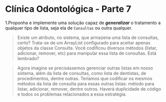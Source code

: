 # Clínica Odontológica - Parte 7
1.Proponha e implemente uma solução capaz de ***generalizar*** o tratamento a qualquer tipo de lista, seja ela de ```Consultas``` ou outra qualquer. 

>Existe um atributo, no sistema, que armazena uma lista de consultas, certo? Trata-se de um ArrayList configurado para aceitar apenas objetos da classe Consulta. Você codificou diversos métodos (listar, adicionar, remover, etc) para manipular essa lista de consultas. Está lembrado? 

>Agora imagine se precisássemos gerenciar outras listas em nosso sistema, além da lista de consultas, como lista de dentistas, de procedimentos, dentre outras. Teríamos que codificar os mesmos métodos da lista de consulta para essas outras listas: método para listar, adicionar, remover, dentre outros. Haverá duplicidade de código e todos os problemas relacionados a essa estratégia.



